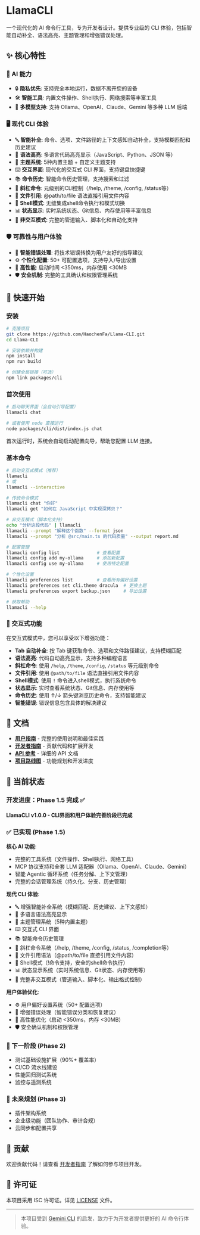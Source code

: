 # LlamaCLI

一个现代化的 AI 命令行工具，专为开发者设计。提供专业级的 CLI 体验，包括智能自动补全、语法高亮、主题管理和增强错误处理。

## ✨ 核心特性

### 🎯 AI 能力

- 🔒 **隐私优先**: 支持完全本地运行，数据不离开您的设备
- 🛠️ **智能工具**: 内置文件操作、Shell执行、网络搜索等丰富工具
- 🔧 **多模型支持**: 支持 Ollama、OpenAI、Claude、Gemini 等多种 LLM 后端

### 🖥️ 现代 CLI 体验

- 🔤 **智能补全**: 命令、选项、文件路径的上下文感知自动补全，支持模糊匹配和历史建议
- 🎨 **语法高亮**: 多语言代码高亮显示（JavaScript、Python、JSON 等）
- 🌈 **主题系统**: 5种内置主题 + 自定义主题支持
- ⌨️ **交互界面**: 现代化的交互式 CLI 界面，支持键盘快捷键
- 📚 **命令历史**: 智能命令历史管理，支持搜索和过滤
- 🔧 **斜杠命令**: 元级别的CLI控制（/help, /theme, /config, /status等）
- 📁 **文件引用**: @path/to/file 语法直接引用文件内容
- 🐚 **Shell模式**: 无缝集成shell命令执行和模式切换
- 📊 **状态显示**: 实时系统状态、Git信息、内存使用等丰富信息
- 🚀 **非交互模式**: 完整的管道输入、脚本化和自动化支持

### 🛡️ 可靠性与用户体验

- 🚨 **智能错误处理**: 将技术错误转换为用户友好的指导建议
- ⚙️ **个性化配置**: 50+ 可配置选项，支持导入/导出设置
- 🚀 **高性能**: 启动时间 <350ms，内存使用 <30MB
- 🛡️ **安全机制**: 完整的工具确认和权限管理系统

## 🚀 快速开始

### 安装

```bash
# 克隆项目
git clone https://github.com/HaochenFa/Llama-CLI.git
cd Llama-CLI

# 安装依赖并构建
npm install
npm run build

# 创建全局链接（可选）
npm link packages/cli
```

### 首次使用

```bash
# 启动聊天界面（会自动引导配置）
llamacli chat

# 或者使用 node 直接运行
node packages/cli/dist/index.js chat
```

首次运行时，系统会自动启动配置向导，帮助您配置 LLM 连接。

### 基本命令

```bash
# 启动交互式模式（推荐）
llamacli
# 或
llamacli --interactive

# 传统命令模式
llamacli chat "你好"
llamacli get "如何在 JavaScript 中实现深拷贝？"

# 非交互模式（脚本化支持）
echo "分析这段代码" | llamacli
llamacli --prompt "解释这个函数" --format json
llamacli --prompt "分析 @src/main.ts 的代码质量" --output report.md

# 配置管理
llamacli config list              # 查看配置
llamacli config add my-ollama     # 添加新配置
llamacli config use my-ollama     # 使用特定配置

# 个性化设置
llamacli preferences list         # 查看所有偏好设置
llamacli preferences set cli.theme dracula  # 更换主题
llamacli preferences export backup.json     # 导出设置

# 获取帮助
llamacli --help
```

### 🎨 交互式功能

在交互式模式中，您可以享受以下增强功能：

- **Tab 自动补全**: 按 Tab 键获取命令、选项和文件路径建议，支持模糊匹配
- **语法高亮**: 代码自动高亮显示，支持多种编程语言
- **斜杠命令**: 使用 `/help`, `/theme`, `/config`, `/status` 等元级别命令
- **文件引用**: 使用 `@path/to/file` 语法直接引用文件内容
- **Shell模式**: 使用 `!` 命令进入shell模式，执行系统命令
- **状态显示**: 实时查看系统状态、Git信息、内存使用等
- **命令历史**: 使用 ↑/↓ 箭头键浏览历史命令，支持智能建议
- **智能错误**: 错误信息包含具体的解决建议

## 📖 文档

- **[用户指南](docs/USER_GUIDE.md)** - 完整的使用说明和最佳实践
- **[开发者指南](docs/DEVELOPER_GUIDE.md)** - 贡献代码和扩展开发
- **[API 参考](docs/API_REFERENCE.md)** - 详细的 API 文档
- **[项目路线图](docs/ROADMAP.md)** - 功能规划和开发进度

## 🔧 当前状态

### 开发进度：Phase 1.5 完成 ✅

#### LlamaCLI v1.0.0 - CLI界面和用户体验完善阶段已完成

### ✅ 已实现 (Phase 1.5)

**核心 AI 功能**:

- 完整的工具系统（文件操作、Shell执行、网络工具）
- MCP 协议支持和全套 LLM 适配器（Ollama、OpenAI、Claude、Gemini）
- 智能 Agentic 循环系统（任务分解、上下文管理）
- 完整的会话管理系统（持久化、分支、历史管理）

**现代 CLI 体验**:

- 🔤 增强智能补全系统（模糊匹配、历史建议、上下文感知）
- 🎨 多语言语法高亮显示
- 🌈 主题管理系统（5种内置主题）
- ⌨️ 交互式 CLI 界面
- 📚 智能命令历史管理
- 🔧 斜杠命令系统（/help, /theme, /config, /status, /completion等）
- 📁 文件引用语法（@path/to/file 直接引用文件内容）
- 🐚 Shell模式（!命令支持，安全的shell命令执行）
- 📊 状态显示系统（实时系统信息、Git状态、内存使用等）
- 🚀 完整非交互模式（管道输入、脚本化、输出格式控制）

**用户体验优化**:

- ⚙️ 用户偏好设置系统（50+ 配置选项）
- 🚨 增强错误处理（智能错误分类和恢复建议）
- 🚀 高性能优化（启动 <350ms，内存 <30MB）
- 🛡️ 安全确认机制和权限管理

### 🚧 下一阶段 (Phase 2)

- 测试基础设施扩展（90%+ 覆盖率）
- CI/CD 流水线建设
- 性能回归测试系统
- 监控与遥测系统

### 🔮 未来规划 (Phase 3)

- 插件架构系统
- 企业级功能（团队协作、审计合规）
- 云同步和配置共享

## 🤝 贡献

欢迎贡献代码！请查看 [开发者指南](docs/DEVELOPER_GUIDE.md) 了解如何参与项目开发。

## 📄 许可证

本项目采用 ISC 许可证。详见 [LICENSE](LICENSE) 文件。

---

> 本项目受到 [Gemini CLI](https://github.com/google-gemini/gemini-cli) 的启发，致力于为开发者提供更好的 AI 命令行体验。
